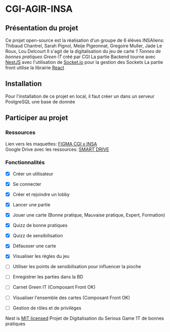 # CGI-AGIR-INSA

## Présentation du projet
Ce projet open-source est la réalisation d'un groupe de 6 élèves INSAliens:
Thibaud Chantrel, Sarah Pignol, Meije Pigeonnat, Gregoire Muller, Jade Le Roux, Lou Delcourt
Il s'agit de la digitalisation du jeu de carte *1 Tonnes de bonnes pratiques Green IT* créé par CGI 
La partie Backend tourne avec [NestJS](https://docs.nestjs.com/) avec l'utilisation de [Socket.io](https://socket.io/) pour la gestion des Sockets
La partie front utilise la librairie [React](https://fr.react.dev/) 

## Installation
Pour l'installation de ce projet en local, il faut créer un dans un serveur PostgreSQL une base de donnée

## Participer au projet

### Ressources
Lien vers les maquettes: [FIGMA CGI x INSA](https://www.figma.com/file/FbPY4oHhFLRzVgqEGvccqo/AGIR?type=design&mode=design)  
Google Drive avec les ressources: [SMART DRIVE](https://drive.google.com/drive/folders/1OWyNMogHzwoZg-r0Hdf1AWiKTOXT7I-G?usp=drive_link) 

### Fonctionnalités
- [x] Créer un utilisateur
- [x] Se connecter
- [x] Créer et rejoindre un lobby
- [x] Lancer une partie
- [x] Jouer une carte (Bonne pratique, Mauvaise pratique, Expert, Formation)
- [x] Quizz de bonne pratiques
- [x] Quizz de sensibilisation
- [x] Défausser une carte
- [x] Visualiser les règles du jeu
- [ ] Utiliser les points de sensibilisation pour influencer la pioche
- [ ] Enregistrer les parties dans la BD
- [ ] Carnet Green IT (Composant Front OK)
- [ ] Visualiser l'ensemble des cartes (Composant Front OK)
- [ ] Gestion de rôles et de privilèges



Nest is [MIT licensed](LICENSE)
Projet de Digitalisation du Serious Game 1T de bonnes pratiques
